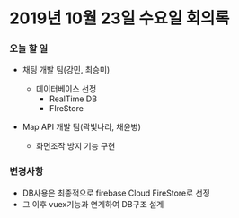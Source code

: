 # 2019년 10월 23일 수요일 회의록

### 오늘 할 일

- 채팅 개발 팀(강민, 최승미)

  - 데이터베이스 선정
    - RealTime DB
    - FIreStore
  
- Map API 개발 팀(곽빛나라, 채윤병)

  - 화면조작 방지 기능 구현

    

### 변경사항

- DB사용은 최종적으로 firebase Cloud FireStore로 선정
- 그 이후 vuex기능과 연계하여 DB구조 설계

